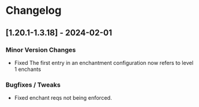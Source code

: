 # Changelog

## [1.20.1-1.3.18] - 2024-02-01
### Minor Version Changes
- Fixed The first entry in an enchantment configuration now refers to level 1 enchants
### Bugfixes / Tweaks
- Fixed enchant reqs not being enforced.